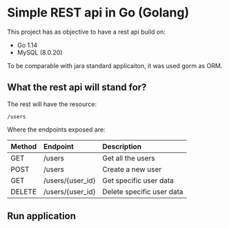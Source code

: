 # Simple REST api in Go (Golang)

This project has as objective to have a rest api build on:

- Go 1.14
- MySQL (8.0.20)

To be comparable with jara standard applicaiton, it was used gorm as ORM.

## What the rest api will stand for?

The rest will have the resource:

```
/users
```

Where the endpoints exposed are:

| Method | Endpoint | Description  |
| ---    |:------- |:-----|
|GET| /users | Get all the users |
|POST| /users | Create a new user |
|GET| /users/{user_id} | Get specific user data |
|DELETE| /users/{user_id} | Delete specific user data |

## Run application

